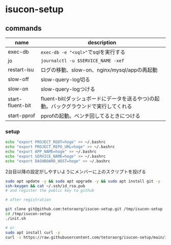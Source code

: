 # isucon-setup

## commands

|name|description|
|-|-|
|exec-db|`exec-db -e "<sql>"`でsqlを実行する|
|jo|`journalctl -u $SERVICE_NAME -xef`|
|restart-isu|ログの移動、slow-on、nginx/mysql/appの再起動|
|slow-off|slow-query-log切る|
|slow-on|slow-query-logつける|
|start-fluent-bit|fluent-bit(ダッシュボードにデータを送るやつ)の起動。バックグラウンドで実行してくれる|
|start-pprof|pprofの起動。ベンチ回してるときにつける|

### setup

```sh
echo "export PROJECT_ROOT=hoge" >> ~/.bashrc
echo "export PROJECT_REPO_URL=hoge" >> ~/.bashrc
echo "export APP_NAME=hoge" >> ~/.bashrc
echo "export SERVICE_NAME=hoge" >> ~/.bashrc
echo "export DASHBOARD_HOST=hoge" >> ~/.bashrc
```

2台目以降の設定がしやすいようにメンバーに上のスクリプトを投げる

```sh
sudo apt update -y && sudo apt upgrade -y && sudo apt install git -y
ssh-keygen && cat ~/.ssh/id_rsa.pub
# and register the public key to github
```

```sh
# after registration

git clone git@github.com:tetoraorg/isucon-setup.git /tmp/isucon-setup
cd /tmp/isucon-setup
./init.sh

# or
sudo apt install curl -y
curl -s https://raw.githubusercontent.com/tetoraorg/isucon-setup/main/init.sh?token=hoge | bash
```
